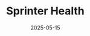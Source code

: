---  
layout: startup_page  
title: "Sprinter Health"  
id: "sprinterhealth.com"  
permalink: "/sprinterhealthsprinterhealth.com05152025/"  
website: "https://www.sprinterhealth.com/"  
funding_round: "Series B"  
funding_amount: "$55M"  
investors: "General Catalyst, Andreessen Horowitz (a16z), Regents of the University of California, Google Ventures, Accel"  
about: "Sprinter Health is a mobile healthcare provider that combines technology and in-person clinical staff to increase access to care, specializing in engaging hard-to-reach populations. They pair virtual and in-home care, offering diagnostics and support to close care gaps, develop care plans, and reconnect patients back into longitudinal care. Their technology optimizes schedules, improving efficiency and patient outcomes."  
markets: "Healthtech"  
hq: "Menlo Park, California, United States"  
founded_year: "2021"  
linkedin: "https://www.linkedin.com/company/sprinterhealth"  
twitter: "https://twitter.com/sprinterhealth"  
instagram: ""  
facebook: "https://www.facebook.com/SprinterHealth"  
crunchbase: "https://www.crunchbase.com/organization/sprinter-health"  
pitchbook: "https://pitchbook.com/profiles/company/482498-83"  

date_display: "15-May-2025"  
date: "2025-05-15"

# SEO Optimization  
meta_title: "Sprinter Health - Series B Funding ($55M)"  
meta_description: "Sprinter Health, Sprinter Health is a mobile healthcare provider that combines technology and in-person clinical staff to increase access to care, specializing in enga..."  
meta_keywords: "Sprinter Health, Healthtech, Series B funding"  
canonical_url: "https://startup.projectstartups.com/sprinterhealthsprinterhealth.com05152025/"  
---